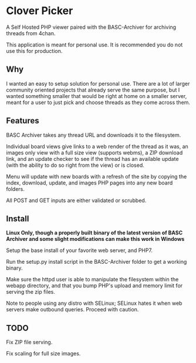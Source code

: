 Clover Picker
=============

A Self Hosted PHP viewer paired with the BASC-Archiver for archiving threads from 4chan.

This application is meant for personal use. It is recommended you do not use this for production.

Why
---

I wanted an easy to setup solution for personal use. There are a lot of larger community oriented projects that already serve the same purpose, but I wanted something smaller that would be right at home on a smaller server, meant for a user to just pick and choose threads as they come across them.

Features
--------

BASC Archiver takes any thread URL and downloads it to the filesystem.

Individual board views give links to a web render of the thread as it was, an images only view with a full size view (supports webms), a ZIP download link, and an update checker to see if the thread has an available update (with the ability to do so right from the view) or is closed.

Menu will update with new boards with a refresh of the site by copying the index, download, update, and images PHP pages into any new board folders.

All POST and GET inputs are either validated or scrubbed.

Install
-------

**Linux Only, though a properly built binary of the latest version of BASC Archiver and some slight modifications can make this work in Windows**

Setup the base install of your favorite web server, and PHP7.

Run the setup.py install script in the BASC-Archiver folder to get a working binary.

Make sure the httpd user is able to manipulate the filesystem within the webapp directory, and that you bump PHP's upload and memory limit for serving the zip files.

Note to people using any distro with SELinux; SELinux hates it when web servers make outbound queries. Proceed with caution. 

TODO
----

Fix ZIP file serving.

Fix scaling for full size images.
